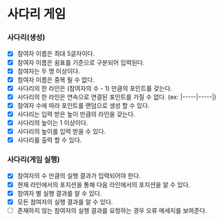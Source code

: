# 사다리 게임
### 사다리(생성)
- [x] 참여자 이름은 최대 5글자이다.
- [x] 참여자 이름은 쉼표를 기준으로 구분되어 입력된다.
- [x] 참여자는 두 명 이상이다.
- [x] 참여자 이름은 중복 될 수 없다. 
- [x] 사다리의 한 라인은 (참여자의 수 - 1) 만큼의 포인트를 갖는다. 
- [x] 사다리의 한 라인은 연속으로 연결된 포인트를 가질 수 없다. (ex: |-----|-----|)
- [x] 참여자 수에 따라 포인트를 랜덤으로 생성 할 수 있다. 
- [x] 사다리는 입력 받은 높이 만큼의 라인을 갖는다.
- [x] 사다리의 높이는 1 이상이다. 
- [x] 사다리의 높이를 입력 받을 수 있다.
- [x] 사다리를 출력 할 수 있다.

### 사다리(게임 실행)
- [x] 참여자의 수 만큼의 실행 결과가 입력되어야 한다.
- [x] 현재 라인에서의 포지션을 통해 다음 라인에서의 포지션을 알 수 있다.
- [x] 참여자 별 실행 결과를 알 수 있다.
- [x] 모든 참여자의 실행 결과를 알 수 있다.
- [ ] 존재하지 않는 참여자의 실행 결과를 요청하는 경우 오류 메세지를 보여준다.
